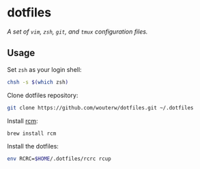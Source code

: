 dotfiles
========

*A set of `vim`, `zsh`, `git`, and `tmux` configuration files.*

## Usage

Set `zsh` as your login shell:

```sh
chsh -s $(which zsh)
```

Clone dotfiles repository:

```sh
git clone https://github.com/wouterw/dotfiles.git ~/.dotfiles
```

Install [rcm](https://github.com/thoughtbot/rcm):

```sh
brew install rcm
```

Install the dotfiles:

```sh
env RCRC=$HOME/.dotfiles/rcrc rcup
```
